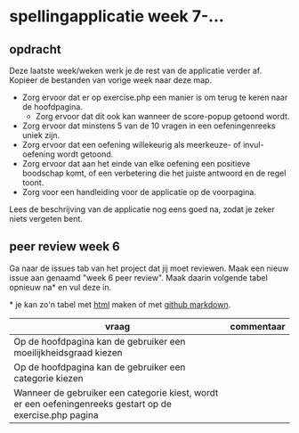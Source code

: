 # spellingapplicatie week 7-...

## opdracht

Deze laatste week/weken werk je de rest van de applicatie verder af. Kopieer de bestanden van vorige week naar deze map.

 - Zorg ervoor dat er op exercise.php een manier is om terug te keren naar de hoofdpagina.
   - Zorg ervoor dat dit ook kan wanneer de score-popup getoond wordt.
 - Zorg ervoor dat minstens 5 van de 10 vragen in een oefeningenreeks uniek zijn.
 - Zorg ervoor dat een oefening willekeurig als meerkeuze- of invul-oefening wordt getoond.
 - Zorg ervoor dat aan het einde van elke oefening een positieve boodschap komt, of een verbetering die het juiste antwoord en de regel toont.
 - Zorg voor een handleiding voor de applicatie op de voorpagina.

Lees de beschrijving van de applicatie nog eens goed na, zodat je zeker niets vergeten bent.

## peer review week 6

Ga naar de issues tab van het project dat jij moet reviewen. Maak een nieuw issue aan genaamd "week 6 peer review". Maak daarin volgende tabel opnieuw na* en vul deze in.

\* je kan zo'n tabel met [html](https://www.w3schools.com/html/html_tables.asp) maken of met [github markdown](https://help.github.com/en/github/writing-on-github/organizing-information-with-tables).

| vraag | commentaar |
| --- | --- |
| Op de hoofdpagina kan de gebruiker een moeilijkheidsgraad kiezen |  |
| Op de hoofdpagina kan de gebruiker een categorie kiezen |  |
| Wanneer de gebruiker een categorie kiest, wordt er een oefeningenreeks gestart op de exercise.php pagina |  |